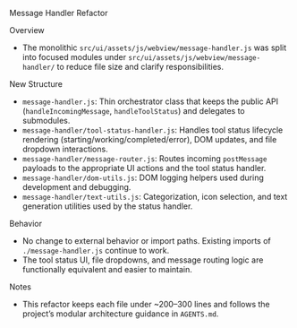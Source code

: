 Message Handler Refactor

Overview
- The monolithic `src/ui/assets/js/webview/message-handler.js` was split into focused modules under `src/ui/assets/js/webview/message-handler/` to reduce file size and clarify responsibilities.

New Structure
- `message-handler.js`: Thin orchestrator class that keeps the public API (`handleIncomingMessage`, `handleToolStatus`) and delegates to submodules.
- `message-handler/tool-status-handler.js`: Handles tool status lifecycle rendering (starting/working/completed/error), DOM updates, and file dropdown interactions.
- `message-handler/message-router.js`: Routes incoming `postMessage` payloads to the appropriate UI actions and the tool status handler.
- `message-handler/dom-utils.js`: DOM logging helpers used during development and debugging.
- `message-handler/text-utils.js`: Categorization, icon selection, and text generation utilities used by the status handler.

Behavior
- No change to external behavior or import paths. Existing imports of `./message-handler.js` continue to work.
- The tool status UI, file dropdowns, and message routing logic are functionally equivalent and easier to maintain.

Notes
- This refactor keeps each file under ~200–300 lines and follows the project’s modular architecture guidance in `AGENTS.md`.
